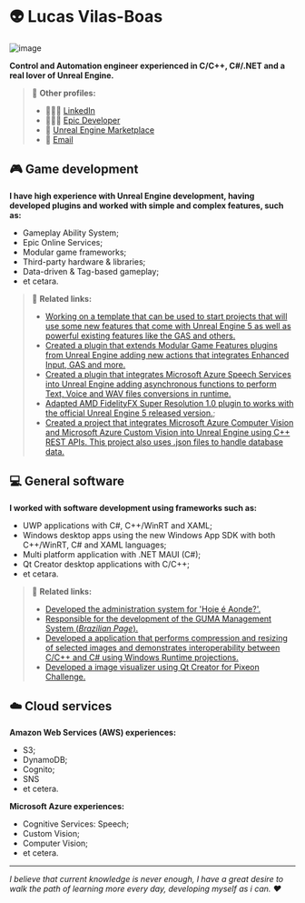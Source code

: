 # 👽 Lucas Vilas-Boas

![image](https://user-images.githubusercontent.com/77353979/165665212-d0701a6d-f303-4b76-aa4e-bf8bf2b6361c.png)

**Control and Automation engineer experienced in C/C++, C#/.NET and a real lover of Unreal Engine.**  


> 🔗 **Other profiles:**
>* 👨🏻‍💼 [LinkedIn](https://www.linkedin.com/in/lucoiso/)
>* 👨🏻‍💻 [Epic Developer](https://dev.epicgames.com/community/profile/4ePp/lucoiso/)
>* 🔖 [Unreal Engine Marketplace](https://unrealengine.com/marketplace/en-US/profile/Lucoiso)
>* 📧 [Email](mailto:contatolukevboas@gmail.com)  

## 🎮 Game development

**I have high experience with Unreal Engine development, having developed plugins and worked with simple and complex features, such as:**
* Gameplay Ability System;
* Epic Online Services;
* Modular game frameworks;
* Third-party hardware & libraries;
* Data-driven & Tag-based gameplay;
* et cetara.  


> 🔗 **Related links:**
>* [Working on a template that can be used to start projects that will use some new features that come with Unreal Engine 5 as well as powerful existing features like the GAS and others.](https://github.com/lucoiso/UEProject_Elementus)
>* [Created a plugin that extends Modular Game Features plugins from Unreal Engine adding new actions that integrates Enhanced Input, GAS and more.](https://github.com/lucoiso/UEModularFeatures_ExtraActions)
>* [Created a plugin that integrates Microsoft Azure Speech Services into Unreal Engine adding asynchronous functions to perform Text, Voice and WAV files conversions in runtime.](https://github.com/lucoiso/UEAzSpeech)
>* [Adapted AMD FidelityFX Super Resolution 1.0 plugin to works with the official Unreal Engine 5 released version.](https://github.com/lucoiso/fsr-amd-ue);
>* [Created a project that integrates Microsoft Azure Computer Vision and Microsoft Azure Custom Vision into Unreal Engine using C++ REST APIs. This project also uses .json files to handle database data.](https://github.com/lucoiso/UECVision)

## 💻 General software

**I worked with software development using frameworks such as:**
* UWP applications with C#, C++/WinRT and XAML;
* Windows desktop apps using the new Windows App SDK with both C++/WinRT, C# and XAML languages;
* Multi platform application with .NET MAUI (C#);
* Qt Creator desktop applications with C/C++;
* et cetara.  


> 🔗 **Related links:**
>* [Developed the administration system for 'Hoje é Aonde?'.](https://www.linkedin.com/posts/lucoiso_microsoft-aws-windowsappsdk-activity-6890791042874949632-Y4lS?utm_source=linkedin_share&utm_medium=member_desktop_web)
>* [Responsible for the development of the GUMA Management System (_Brazilian Page_).](https://www.maisregiao.com.br/noticia/51505/estudantes-de-engenharia-desenvolvem-aplicativo-e-sistema-para-o-guma?fbclid=IwAR1Q7fDft6d5ujDeSlFLUwacsSG_9GWdeShNUBrPcjw_izaskevOqSJgtLo)
>* [Developed a application that performs compression and resizing of selected images and demonstrates interoperability between C/C++ and C# using Windows Runtime projections.](https://github.com/lucoiso/Lucompressor)
>* [Developed a image visualizer using Qt Creator for Pixeon Challenge.](https://github.com/lucoiso/PixeonApp_lucoiso)

## ☁️ Cloud services

**Amazon Web Services (AWS) experiences:** 
* S3;
* DynamoDB;
* Cognito;
* SNS
* et cetera.  

**Microsoft Azure experiences:** 
* Cognitive Services: Speech;
* Custom Vision;
* Computer Vision;
* et cetera.  

-----------------------------

_I believe that current knowledge is never enough, I have a great desire to walk the path of learning more every day, developing myself as i can. ❤️_
